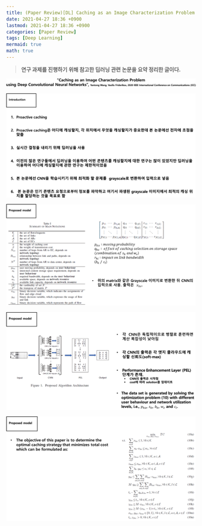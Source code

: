 ```yaml
---
title: (Paper Review)[DL] Caching as an Image Characterization Problem using Deep Convolutional Neural Networks
date: 2021-04-27 18:36 +0900
lastmod: 2021-04-27 18:36 +0900
categories: [Paper Review]
tags: [Deep Learning]
mermaid: true
math: true
---
```


> **연구 과제를 진행하기 위해 참고한 딥러닝 관련 논문을 요약 정리한 글이다.**
> 


![Untitled](/assets/img/2021-04-27-DL210427/Untitled.png)


![Untitled](/assets/img/2021-04-27-DL210427/Untitled%201.png)


![Untitled](/assets/img/2021-04-27-DL210427/Untitled%202.png)


![Untitled](/assets/img/2021-04-27-DL210427/Untitled%203.png)


![Untitled](/assets/img/2021-04-27-DL210427/Untitled%204.png)
